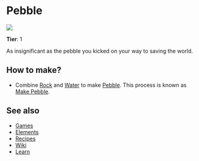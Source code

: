 # Pebble

![](/wiki/images/item.pebble.png)

**Tier**: 1

As insignificant as the pebble you kicked on your way to saving the world.

## How to make?

* Combine [Rock](/wiki/elements/rock) and [Water](/wiki/elements/water) to make [Pebble](/wiki/elements/pebble). This process is known as [Make Pebble](/wiki/recipes/make-pebble).

## See also

* [Games](/wiki/games)
* [Elements](/wiki/elements)
* [Recipes](/wiki/recipes)
* [Wiki](/wiki/index)
* [Learn](/learn/index)
